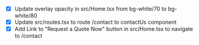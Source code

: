 - [x] Update overlay opacity in src/Home.tsx from bg-white/70 to bg-white/80
- [x] Update src/routes.tsx to route /contact to contactUs component
- [x] Add Link to "Request a Quote Now" button in src/Home.tsx to navigate to /contact
